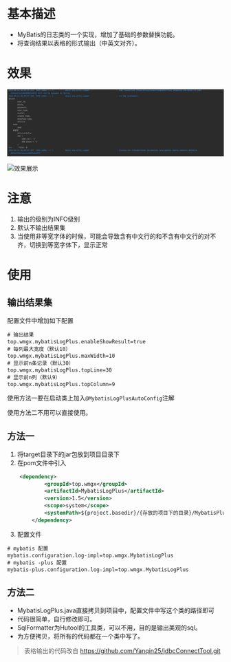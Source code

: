 # 基本描述

- MyBatis的日志类的一个实现，增加了基础的参数替换功能。
- 将查询结果以表格的形式输出（中英文对齐）。

# 效果
![效果展示](images/show.jpg)


![效果展示](images/show1..png)

# 注意

1. 输出的级别为INFO级别
2. 默认不输出结果集
3. 当使用非等宽字体的时候，可能会导致含有中文行的和不含有中文行的对不齐，切换到等宽字体下，显示正常

# 使用

## 输出结果集

配置文件中增加如下配置

~~~properties
# 输出结果
top.wmgx.mybatisLogPlus.enableShowResult=true
# 每列最大宽度（默认10）
top.wmgx.mybatisLogPlus.maxWidth=10
# 显示前n条记录（默认30）
top.wmgx.mybatisLogPlus.topLine=30
# 显示前n列（默认9）
top.wmgx.mybatisLogPlus.topColumn=9
~~~

使用方法一要在启动类上加入`@MybatisLogPlusAutoConfig`注解

使用方法二不用可以直接使用。

## 方法一

1. 将target目录下的jar包放到项目目录下
2. 在pom文件中引入
~~~xml
    <dependency>
            <groupId>top.wmgx</groupId>
            <artifactId>MybatisLogPlus</artifactId>
            <version>1.5</version>
            <scope>system</scope>
            <systemPath>${project.basedir}/{存放的项目下的目录}/MybatisPlusLogPlus-1.5.jar</systemPath>
        </dependency>
~~~
3. 配置文件
~~~properties
# mybatis 配置
mybatis.configuration.log-impl=top.wmgx.MybatisLogPlus
# mybatis -plus 配置
mybatis-plus.configuration.log-impl=top.wmgx.MybatisLogPlus
~~~
## 方法二

- MybatisLogPlus.java直接拷贝到项目中，配置文件中写这个类的路径即可
- 代码很简单，自行修改即可。
- SqlFormatter为Hutool的工具类，可以不用，目的是输出美观的sql。
- 为方便拷贝，将所有的代码都在一个类中写了。



> 表格输出的代码改自 https://github.com/Yanqin25/jdbcConnectTool.git